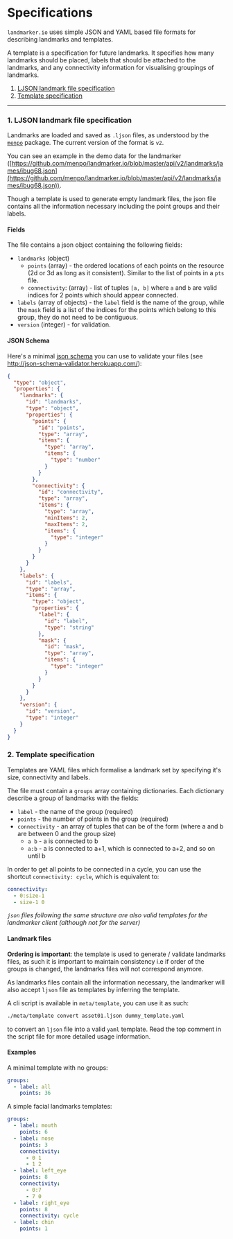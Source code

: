 Specifications
==============
`landmarker.io` uses simple JSON and YAML based file formats for describing landmarks and templates.

A template is a specification for future landmarks. It specifies how many landmarks should be placed, labels that should be attached to the landmarks, and any connectivity information for visualising groupings of landmarks.

1. [LJSON landmark file specification](#ljson)
2. [Template specification](#template)

---------------------------------------

### <a name="ljson"></a>1. LJSON landmark file specification
Landmarks are loaded and saved as `.ljson` files, as understood by the [`menpo`](../menpo/index.md) package. The current version of the format is `v2`.

You can see an example in the demo data for the landmarker ([https://github.com/menpo/landmarker.io/blob/master/api/v2/landmarks/james/ibug68.json](https://github.com/menpo/landmarker.io/blob/master/api/v2/landmarks/james/ibug68.json)).

Though a template is used to generate empty landmark files, the json file contains all the information necessary including the point groups and their labels.

#### Fields
The file contains a json object containing the following fields:

+  `landmarks` (object)
   + `points` (array) - the ordered locations of each points on the resource (2d or 3d as long as it consistent). Similar to the list of points in a `pts` file.
   + `connectivity`: (array) - list of tuples `[a, b]` where `a` and `b` are valid indices for 2 points which should appear connected.
+  `labels` (array of objects) - the `label` field is the name of the group, while the `mask` field is a list of the indices for the points which belong to this group, they do not need to be contiguous.
+  `version` (integer) - for validation.

#### JSON Schema
Here's a minimal [json schema](http://json-schema.org/) you can use to validate your files (see http://json-schema-validator.herokuapp.com/):

```.json
{
  "type": "object",
  "properties": {
    "landmarks": {
      "id": "landmarks",
      "type": "object",
      "properties": {
        "points": {
          "id": "points",
          "type": "array",
          "items": {
            "type": "array",
            "items": {
              "type": "number"
            }
          }
        },
        "connectivity": {
          "id": "connectivity",
          "type": "array",
          "items": {
            "type": "array",
            "minItems": 2,
            "maxItems": 2,
            "items": {
              "type": "integer"
            }
          }
        }
      }
    },
    "labels": {
      "id": "labels",
      "type": "array",
      "items": {
        "type": "object",
        "properties": {
          "label": {
            "id": "label",
            "type": "string"
          },
          "mask": {
            "id": "mask",
            "type": "array",
            "items": {
              "type": "integer"
            }
          }
        }
      }
    },
    "version": {
      "id": "version",
      "type": "integer"
    }
  }
}
```


### <a name="template"></a>2. Template specification
Templates are YAML files which formalise a landmark set by specifying it's size, connectivity and labels.

The file must contain a `groups` array containing dictionaries. Each dictionary describe a group of landmarks with the fields:

+ `label` - the name of the group (required)
+ `points` - the number of points in the group (required)
+ `connectivity` - an array of tuples that can be of the form (where a and b are between 0 and the group size)
  + `a b` - a is connected to b
  + `a:b` - a is connected to a+1, which is connected to a+2, and so on until b

In order to get all points to be connected in a cycle, you can use the shortcut `connectivity: cycle`, which is equivalent to:

```.yaml
connectivity:
  - 0:size-1
  - size-1 0
```

_`json` files following the same structure are also valid templates for the landmarker client (although not for the server)_

#### Landmark files

**Ordering is important**: the template is used to generate / validate landmarks files, as such it is important to maintain consistency i.e if order of the groups is changed, the landmarks files will not correspond anymore.

As landmarks files contain all the information necessary, the landmarker will also accept `ljson` file as templates by inferring the template.

A cli script is available in `meta/template`, you can use it as such:

```.bash
./meta/template convert asset01.ljson dummy_template.yaml
```

to convert an `ljson` file into a valid `yaml` template. Read the top comment in the script file for more detailed usage information.

#### Examples

A minimal template with no groups:

```.yaml
groups:
  - label: all
    points: 36
```

A simple facial landmarks templates:

```.yaml
groups:
  - label: mouth
    points: 6
  - label: nose
    points: 3
    connectivity:
      - 0 1
      - 1 2
  - label: left_eye
    points: 8
    connectivity:
      - 0:7
      - 7 0
  - label: right_eye
    points: 8
    connectivity: cycle
  - label: chin
    points: 1
```
